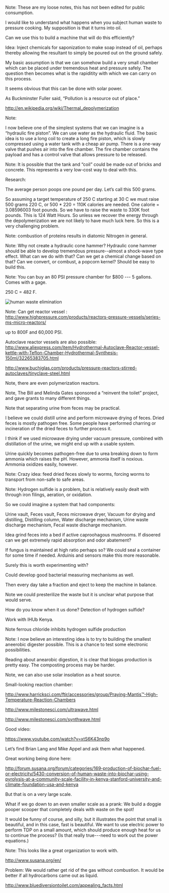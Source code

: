 Note: These are my loose notes, this has not been edited for public consumption.

I would like to understand what happens when you subject human waste to pressure cooking.  My supposition is that it turns into oil.

Can we use this to build a machine that will do this efficiently?

Idea: Inject chemicals for saponization to make soap instead of oil, perhaps thereby allowing the resultant to simply be poured out on the ground safely.

My basic assumption is that we can somehow build a very small chamber which can be placed under tremendous heat and pressure safely.  The question then becomes what is the rapiditity with which we can carry on this process.

It seems obvious that this can be done with solar power.

As Buckminster Fuller said, “Pollution is a resource out of place.”


http://en.wikipedia.org/wiki/Thermal_depolymerization

Note:

I now believe one of the simplest systems that we can imagine is a “hydraulic fire piston”.  We can use water as the hydraulic fluid.  The basic idea is to use a long coil to create a long fire piston, which is slowly compressed using a water tank with a cheap air pump.  There is a one-way valve that pushes air into the fire chamber.  The fire chamber contains the payload and has a control valve that allows pressure to be released.

Note: It is possible that the tank and “coil” could be made out of bricks and concrete.  This represents a very low-cost way to deal with this.

Research:

The average person poops one pound per day.  Let’s call this 500 grams.

So assuming a target temperature of 250 C starting at 30 C we must raise 500 grams 220 C, or 500 * 220 = 110K calories are needed.  One calorie = 3.08596003 foot pounds.  So we have to raise the waste to 330K foot pounds.  This is 124 Watt Hours. So unless we recover the energy through the depolymerization we are not likely to have much luck here. So this is a very challenging problem.

Note: combustion of proteins results in diatomic Nitrogen in general.

Note: Why not create a hydraulic cone hammer? Hydraulic cone hammer should be able to develop tremendous pressure--almost a shock-wave type effect.  What can we do with that?  Can we get a chemical change based on that?  Can we convert, or combust, a popcorn kernel? Should be easy to build this.

Note: You can buy an 80 PSI pressure chamber for $800 --- 5 gallons.  Comes with a gage.

250 C = 482 F.

![human waste elimination](https://cloud.githubusercontent.com/assets/5296671/7099641/8a83c346-dfbd-11e4-9b5a-5d4f374218e1.png)


Note: Can get reactor vessel : http://www.highpressure.com/products/reactors-pressure-vessels/series-ms-micro-reactors/

up to 800F and 60,000 PSI.

Autoclave reactor vessels are also possible: http://www.aliexpress.com/item/Hydrothermal-Autoclave-Reactor-vessel-kettle-with-Teflon-Chamber-Hydrothermal-Synthesis-150ml/32265383705.html

http://www.buchiglas.com/products/pressure-reactors-stirred-autoclaves/tinyclave-steel.html

Note, there are even polymerization reactors.

Note, The Bill and Melinda Gates sponsored a “reinvent the toilet” project, and gave grants to many different things.

Note that separating urine from feces may be practical.

I believe we could distill urine and perform microwave drying of feces.  Dried feces is mostly pathogen free.  Some people have performed charring or incineration of the dried feces to further process it.

I think if we used microwave drying under vacuum pressure, combined with distillation of the urine, we might end up with a usable system.

Urine quickly becomes pathogen-free due to urea breaking down to form ammonia which raises the pH. However, ammonia itself is noxious.  Ammonia oxidizes easily, however.

Note: Crazy idea: feed dried feces slowly to worms, forcing worms to transport from non-safe to safe areas.

Note: Hydrogen sulfide is a problem, but is relatively easily dealt with through iron filings, aeration, or oxidation.

So we could imagine a system that had components:

Urine vault,
Feces vault,
Feces microwave dryer,
Vacuum for drying and distilling,
Distilling column,
Water discharge mechanism,
Urine waste discharge mechanism,
Fecal waste discharge mechanism.


Idea grind feces into a bed if active caproohagous mushrooms. If disoered can we get extremely rapid absorption and odor abatement?



If fungus is maintained at high ratio perhaps so?  We could seal a container for some time if needed. Arduinis and sensors make this more reasonable.

Surely this is worth experimenting with?

Could develop good bacterial measuring mechanisms as well. 

Then every day take a fraction and eject to keep the machine in balance.

Note we could presterilize the waste but it is unclear what purpose that would serve.

How do you know when it us done? Detection of hydrogen sulfide? 

Work with IHUb Kenya.




Note ferrous chloride inhibits hydrogen sulfide production

Note: I now believe an interesting idea is to try to building the smallest aneerobic digester possible.  This is a chance to test some electronic possibilities.

Reading about anearobic digestion, it is clear that biogas production is pretty easy.  The composting process may be harder.

Note, we can also use solar insolation as a heat source.

Small-looking reaction chamber:

http://www.harricksci.com/ftir/accessories/group/Praying-Mantis™-High-Temperature-Reaction-Chambers

http://www.milestonesci.com/ultrawave.html

http://www.milestonesci.com/synthwave.html

Good video:

https://www.youtube.com/watch?v=xtS6K43np9o

Let’s find Brian Lang and Mike Appel and ask them what happened.

Great working being done here:

http://forum.susana.org/forum/categories/169-production-of-biochar-fuel-or-electricity/5430-conversion-of-human-waste-into-biochar-using-pyrolysis-at-a-community-scale-facility-in-kenya-stanford-university-and-climate-foundation-usa-and-kenya

But that is on a very large scale.

What if we go down to an even smaller scale as a prank: We build a doggie pooper scooper that completely deals with waste on the spot!

It would be funny of course, and silly, but it illustrates the point that small is beautiful, and in this case, fast is beautiful.  We want to use electric power to perform TDP on a small amount, which should produce enough heat for us to continue the process?  (Is that really true---need to work out the power equations.)


Note: This looks like a great organization to work with.

http://www.susana.org/en/

Problem: We would rather get rid of the gas without combustion. It would be better if all hydrocarbons came out as liquid.

http://www.bluediversiontoilet.com/appealing_facts.html





